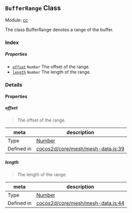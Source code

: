 ## `BufferRange` Class



Module: [cc](../modules/cc.md)


The class BufferRange denotes a range of the buffer.



### Index

##### Properties

  - [`offset`](#offset) `Number` The offset of the range.
  - [`length`](#length) `Number` The length of the range.





### Details


#### Properties


##### offset

> The offset of the range.

| meta | description |
|------|-------------|
| Type | <a href="https://developer.mozilla.org/en/JavaScript/Reference/Global_Objects/Number" class="crosslink external" target="_blank">Number</a> |
| Defined in | [cocos2d/core/mesh/mesh-data.js:39](https://github.com/cocos-creator/engine/blob/76f37f407b386c997979b56dd0d3e99ac2c02cc4/cocos2d/core/mesh/mesh-data.js#L39) |



##### length

> The length of the range.

| meta | description |
|------|-------------|
| Type | <a href="https://developer.mozilla.org/en/JavaScript/Reference/Global_Objects/Number" class="crosslink external" target="_blank">Number</a> |
| Defined in | [cocos2d/core/mesh/mesh-data.js:44](https://github.com/cocos-creator/engine/blob/76f37f407b386c997979b56dd0d3e99ac2c02cc4/cocos2d/core/mesh/mesh-data.js#L44) |






